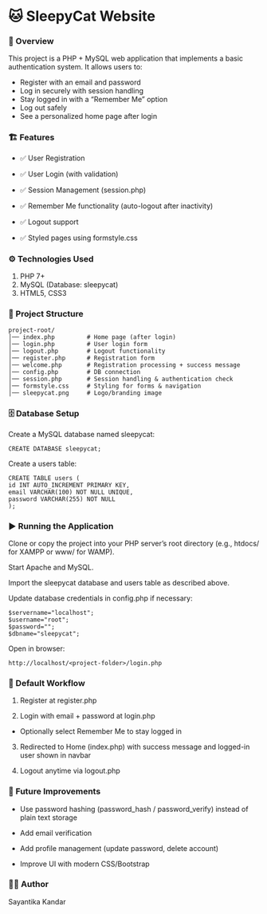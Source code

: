 # 🐱 SleepyCat Website

### 📌 Overview

This project is a PHP + MySQL web application that implements a basic authentication system. It allows users to:

* Register with an email and password
* Log in securely with session handling
* Stay logged in with a “Remember Me” option
* Log out safely
* See a personalized home page after login

### 🏗️ Features

* ✅ User Registration

* ✅ User Login (with validation)

* ✅ Session Management (session.php)

* ✅ Remember Me functionality (auto-logout after inactivity)

* ✅ Logout support

* ✅ Styled pages using formstyle.css

### ⚙️ Technologies Used

1. PHP 7+
2. MySQL (Database: sleepycat)
3. HTML5, CSS3

### 📂 Project Structure

    project-root/
    │── index.php         # Home page (after login)
    │── login.php         # User login form
    │── logout.php        # Logout functionality
    │── register.php      # Registration form
    │── welcome.php       # Registration processing + success message
    │── config.php        # DB connection
    │── session.php       # Session handling & authentication check
    │── formstyle.css     # Styling for forms & navigation
    │── sleepycat.png     # Logo/branding image

### 🗄️ Database Setup

Create a MySQL database named sleepycat:


    CREATE DATABASE sleepycat;


Create a users table:


    CREATE TABLE users (
    id INT AUTO_INCREMENT PRIMARY KEY,
    email VARCHAR(100) NOT NULL UNIQUE,
    password VARCHAR(255) NOT NULL
    );

### ▶️ Running the Application

Clone or copy the project into your PHP server’s root directory (e.g., htdocs/ for XAMPP or www/ for WAMP).

Start Apache and MySQL.

Import the sleepycat database and users table as described above.

Update database credentials in config.php if necessary:

    $servername="localhost";
    $username="root";
    $password="";
    $dbname="sleepycat";

Open in browser:

    http://localhost/<project-folder>/login.php

### 🔐 Default Workflow

1. Register at register.php


2. Login with email + password at login.php

* Optionally select Remember Me to stay logged in

3. Redirected to Home (index.php) with success message and logged-in user shown in navbar


4. Logout anytime via logout.php

### 🚀 Future Improvements

* Use password hashing (password_hash / password_verify) instead of plain text storage

* Add email verification

* Add profile management (update password, delete account)

* Improve UI with modern CSS/Bootstrap

### 👩‍💻 Author

Sayantika Kandar